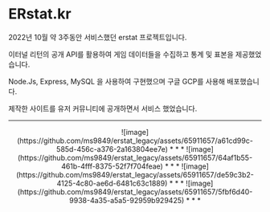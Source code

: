 # ERstat.kr

2022년 10월 약 3주동안 서비스했던 erstat 프로젝트입니다.

이터널 리턴의 공개 API를 활용하여 게임 데이터들을 수집하고 통계 및 표본을 제공했었습니다.

Node.Js, Express, MySQL 을 사용하여 구현했으며 구글 GCP를 사용해 배포했습니다.

제작한 사이트를 유저 커뮤니티에 공개하면서 서비스 했었습니다.
* * *
<p align="center">
![image](https://github.com/ms9849/erstat_legacy/assets/65911657/a61cd99c-585d-456c-a376-2a163804ee7e)
* * *
![image](https://github.com/ms9849/erstat_legacy/assets/65911657/64af1b55-461b-4fff-8375-52f7f704feae)
* * *
![image](https://github.com/ms9849/erstat_legacy/assets/65911657/de59c3b2-4125-4c80-ae6d-6481c63c1889)
* * *
![image](https://github.com/ms9849/erstat_legacy/assets/65911657/5fbf6d40-9938-4a35-a5a5-92959b929425)
* * *
</p>



